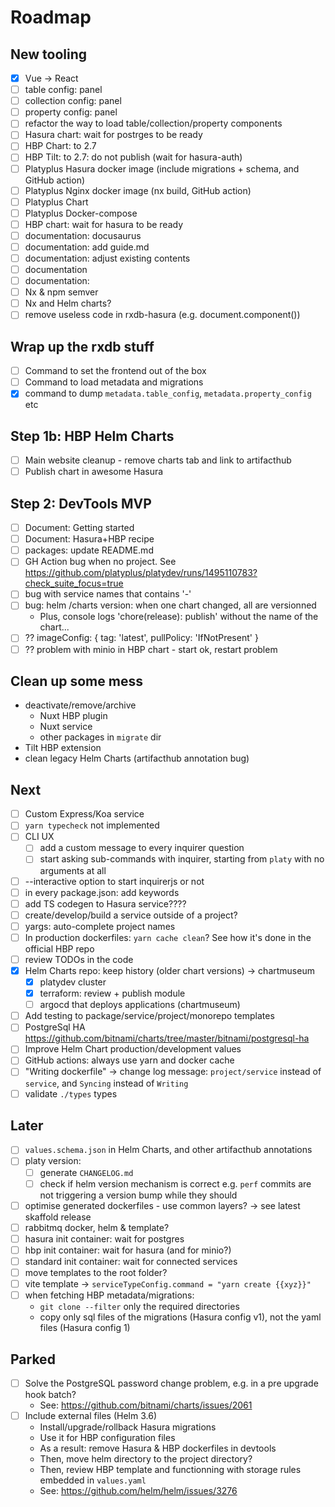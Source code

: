 # Roadmap

## New tooling

- [x] Vue -> React
- [ ] table config: panel
- [ ] collection config: panel
- [ ] property config: panel
- [ ] refactor the way to load table/collection/property components
- [ ] Hasura chart: wait for postrges to be ready
- [ ] HBP Chart: to 2.7
- [ ] HBP Tilt: to 2.7: do not publish (wait for hasura-auth)
- [ ] Platyplus Hasura docker image (include migrations + schema, and GitHub action)
- [ ] Platyplus Nginx docker image (nx build, GitHub action)
- [ ] Platyplus Chart
- [ ] Platyplus Docker-compose
- [ ] HBP chart: wait for hasura to be ready
- [ ] documentation: docusaurus
- [ ] documentation: add guide.md
- [ ] documentation: adjust existing contents
- [ ] documentation
- [ ] documentation:
- [ ] Nx & npm semver
- [ ] Nx and Helm charts?
- [ ] remove useless code in rxdb-hasura (e.g. document.component())

## Wrap up the rxdb stuff

- [ ] Command to set the frontend out of the box
- [ ] Command to load metadata and migrations
- [x] command to dump `metadata.table_config`, `metadata.property_config` etc

## Step 1b: HBP Helm Charts

- [ ] Main website cleanup - remove charts tab and link to artifacthub
- [ ] Publish chart in awesome Hasura

## Step 2: DevTools MVP

- [ ] Document: Getting started
- [ ] Document: Hasura+HBP recipe
- [ ] packages: update README.md
- [ ] GH Action bug when no project. See https://github.com/platyplus/platydev/runs/1495110783?check_suite_focus=true
- [ ] bug with service names that contains '-'
- [ ] bug: helm /charts version: when one chart changed, all are versionned
  - Plus, console logs 'chore(release): publish' without the name of the chart...
- [ ] ?? imageConfig: { tag: 'latest', pullPolicy: 'IfNotPresent' }
- [ ] ?? problem with minio in HBP chart - start ok, restart problem

## Clean up some mess

- deactivate/remove/archive
  - Nuxt HBP plugin
  - Nuxt service
  - other packages in `migrate` dir
- Tilt HBP extension
- clean legacy Helm Charts (artifacthub annotation bug)

## Next

- [ ] Custom Express/Koa service
- [ ] `yarn typecheck` not implemented
- [ ] CLI UX
  - [ ] add a custom message to every inquirer question
  - [ ] start asking sub-commands with inquirer, starting from `platy` with no arguments at all
- [ ] --interactive option to start inquirerjs or not
- [ ] in every package.json: add keywords
- [ ] add TS codegen to Hasura service????
- [ ] create/develop/build a service outside of a project?
- [ ] yargs: auto-complete project names
- [ ] In production dockerfiles: `yarn cache clean`? See how it's done in the official HBP repo
- [ ] review TODOs in the code
- [x] Helm Charts repo: keep history (older chart versions) -> chartmuseum
  - [x] platydev cluster
  - [x] terraform: review + publish module
  - [ ] argocd that deploys applications (chartmuseum)
- [ ] Add testing to package/service/project/monorepo templates
- [ ] PostgreSql HA https://github.com/bitnami/charts/tree/master/bitnami/postgresql-ha
- [ ] Improve Helm Chart production/development values
- [ ] GitHub actions: always use yarn and docker cache
- [ ] "Writing dockerfile" -> change log message: `project/service` instead of `service`, and `Syncing` instead of `Writing`
- [ ] validate `./types` types

## Later

- [ ] `values.schema.json` in Helm Charts, and other artifacthub annotations
- [ ] platy version:
  - [ ] generate `CHANGELOG.md`
  - [ ] check if helm version mechanism is correct e.g. `perf` commits are not triggering a version bump while they should
- [ ] optimise generated dockerfiles - use common layers? -> see latest skaffold release
- [ ] rabbitmq docker, helm & template?
- [ ] hasura init container: wait for postgres
- [ ] hbp init container: wait for hasura (and for minio?)
- [ ] standard init container: wait for connected services
- [ ] move templates to the root folder?
- [ ] vite template -> `serviceTypeConfig.command = "yarn create {{xyz}}"`
- [ ] when fetching HBP metadata/migrations:
  - `git clone --filter` only the required directories
  - copy only sql files of the migrations (Hasura config v1), not the yaml files (Hasura config 1)

## Parked

- [ ] Solve the PostgreSQL password change problem, e.g. in a pre upgrade hook batch?
  - See: https://github.com/bitnami/charts/issues/2061
- [ ] Include external files (Helm 3.6)
  - Install/upgrade/rollback Hasura migrations
  - Use it for HBP configuration files
  - As a result: remove Hasura & HBP dockerfiles in devtools
  - Then, move helm directory to the project directory?
  - Then, review HBP template and functionning with storage rules embedded in `values.yaml`
  - See: https://github.com/helm/helm/issues/3276
